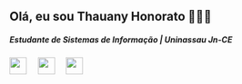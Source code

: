 ## Olá, eu sou Thauany Honorato 🧑🏻‍💻

##### Estudante de Sistemas de Informação | Uninassau Jn-CE

<p >
  <img src="https://skillicons.dev/icons?i=html" width="30" height="30" /> &nbsp; &nbsp; <img src="https://skillicons.dev/icons?i=css" width="30" height="30" /> &nbsp; &nbsp; <img src="https://skillicons.dev/icons?i=js" width="30" height="30" />
</p>



